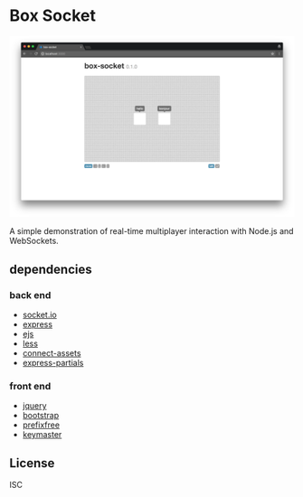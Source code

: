 # Box Socket

![screenshot](screenshot.png)

A simple demonstration of real-time multiplayer interaction with Node.js and WebSockets.

## dependencies

### back end

* [socket.io](http://socket.io)
* [express](https://npmjs.org/package/express)
* [ejs](https://npmjs.org/package/ejs)
* [less](https://npmjs.org/package/less)
* [connect-assets](https://npmjs.org/package/connect-assets)
* [express-partials](https://npmjs.org/package/express-partials)

### front end

* [jquery](http://jquery.com)
* [bootstrap](https://github.com/twitter/bootstrap)
* [prefixfree](https://github.com/LeaVerou/prefixfree)
* [keymaster](https://github.com/madrobby/keymaster)

## License

ISC
